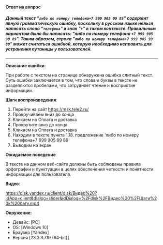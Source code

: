 **Ответ на вопрос**
##### Данный текст "`либо по номеру телефона+7 999 905 99 89`" содержит явную грамматическую ошибку, поскольку в русском языке нельзя написать слово "`телефона`" и знак "`+`" в таком контексте. Правильным вариантом было бы написать: "либо по номеру телефона `+7 999 905 99 89`". Таким образом, строка "`либо по номеру телефона+7 999 905 99 89`" может считаться ошибкой, которую необходимо исправить для устранения путаницы у пользователей.
______________________________________________________________________________________________

**Описание ошибки**:

При работе с текстом на странице обнаружена ошибка слитный текст. Суть ошибки заключается в том, что слова и буквы в тексте не разделяются пробелами, что затрудняет чтение и восприятие информации.


**Шаги воспроизведения**:

1. Перейти на сайт https://msk.tele2.ru/
2. Прокручиваем вниз до конца
3. Кликаем на Оплата и доставка
4. Прокрутите вниз до конца
5. Кликаем на Оплата и доставка
6. Находим в тексте пункта 1.18. предложение 'либо по номеру телефона+7 999 905 99 89'
7. Выводим на экран

**Ожидаемое поведение**

В тексте на данном веб-сайте должны быть соблюдены правила орфографии и пунктуации в целях обеспечения четкости и понятности информации для пользователя.

**Видео**: 

https://disk.yandex.ru/client/disk/Видео%20?idApp=client&dialog=slider&idDialog=%2Fdisk%2FВидео%20%2FШаги%20к%20багу.mp4

**Окружение:**
 - Девайс: [PC]
 - OS: [Windows 10]
 - Браузер [Yandex]
 - Версия [23.3.3.719 (64-bit)]

